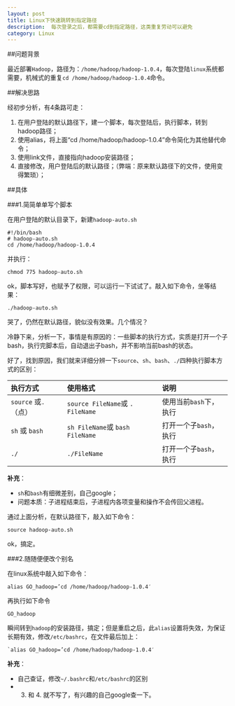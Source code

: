 ```yaml
---
layout: post
title: Linux下快速跳转到指定路径
description:  每次登录之后，都需要cd到指定路径，这类重复劳动可以避免
category: Linux
---
```


##问题背景

最近部署`Hadoop`，路径为：`/home/hadoop/hadoop-1.0.4`，每次登陆`linux`系统都需要，机械式的重复`cd /home/hadoop/hadoop-1.0.4`命令。

##解决思路

经初步分析，有4条路可走：
1. 在用户登陆的默认路径下，建一个脚本，每次登陆后，执行脚本，转到hadoop路径；
2. 使用alias，将上面“cd /home/hadoop/hadoop-1.0.4”命令简化为其他替代命令；
3. 使用link文件，直接指向hadoop安装路径；
4. 直接修改，用户登陆后的默认路径；（弊端：原来默认路径下的文件，使用变得繁琐）；

##具体

###1.简简单单写个脚本

在用户登陆的默认目录下，新建`hadoop-auto.sh`

	#!/bin/bash
	# hadoop-auto.sh
	cd /home/hadoop/hadoop-1.0.4

并执行：

	chmod 775 hadoop-auto.sh

ok，脚本写好，也赋予了权限，可以运行一下试试了。敲入如下命令，坐等结果：

	./hadoop-auto.sh

 哭了，仍然在默认路径，貌似没有效果。几个情况？

冷静下来，分析一下，事情是有原因的：一些脚本的执行方式，实质是打开一个子bash，执行完脚本后，自动退出子bash，并不影响当前bash的状态。

好了，找到原因，我们就来详细分辨一下`source`、`sh`、`bash`、`./`四种执行脚本方式的区别：


|执行方式|使用格式|说明|
|:--|:--|:--|
|`source` 或`.`（点）	|`source FileName`或 `. FileName`	|使用当前`bash`下，执行|
|`sh` 或 `bash`			|`sh FileName`或 `bash FileName`	|打开一个子`bash`，执行|
|`./`					|`./FileName`						|打开一个子`bash`，执行|

__补充__：

* `sh`和`bash`有细微差别，自己google；
* 问题本质：子进程结束后，子进程内各项变量和操作不会传回父进程。

通过上面分析，在默认路径下，敲入如下命令：

	source hadoop-auto.sh
 
ok，搞定。

###2.随随便便改个别名

在linux系统中敲入如下命令：

	alias GO_hadoop=’cd /home/hadoop/hadoop-1.0.4′

再执行如下命令

	GO_hadoop

瞬间转到`hadoop`的安装路径，搞定；但是重启之后，此`alias`设置将失效，为保证长期有效，修改`/etc/bashrc`，在文件最后加上：

	`alias GO_hadoop=’cd /home/hadoop/hadoop-1.0.4′

__补充__：

* 自己查证，修改`~/.bashrc`和`/etc/bashrc`的区别
* 3. 和 4.  就不写了，有兴趣的自己google查一下。


[NingG]:    http://ningg.github.com  "NingG"
